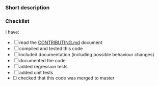 ### Short description
<!-- Write a small description of what this Pull Request fixes or provides, including the issue #s -->

### Checklist
<!-- please indicate if any of these things are done/included with this Pull Request. Not all boxes need to be checked for the Pull Request to be accepted -->
I have:
- [ ] read the [CONTRIBUTING.md](https://github.com/PowerDNS/pdns/blob/master/CONTRIBUTING.md) document
- [ ] compiled and tested this code
- [ ] included documentation (including possible behaviour changes)
- [ ] documented the code
- [ ] added regression tests
- [ ] added unit tests
- [ ] <!-- remove this line if your PR is against master --> checked that this code was merged to master
